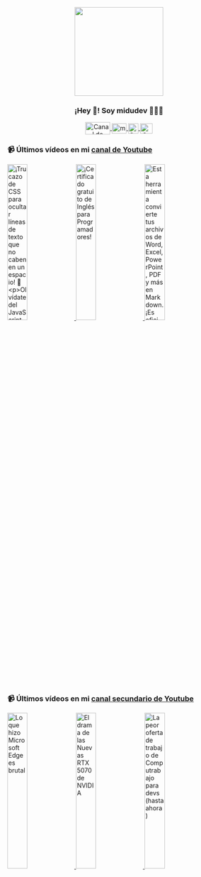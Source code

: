 <p align="center" width="300">
   <img align="center" width="200" src="https://user-images.githubusercontent.com/1561955/106762302-fda9de00-6635-11eb-99be-3ef744e60c0e.png" />
   <h3 align="center">¡Hey 👋! Soy midudev 👨🏻‍💻</h3>
</p>

<p align="center">
   <a href="https://twitch.tv/midudev" target="blank">
    <img align="center" src="https://upload.wikimedia.org/wikipedia/commons/c/ce/Twitch_logo_2019.svg" alt="Canal de Twitch de midudev" height="28px" width="56px" />
  </a>
  <span style="width: 8px;"> </span>
   <a href="https://youtube.com/midudev" target="blank">
    <img align="center" src="https://upload.wikimedia.org/wikipedia/commons/0/09/YouTube_full-color_icon_%282017%29.svg" alt="midudev" height="23px" width="33px" />
  </a>
  <span style="width: 8px;"> </span>
  <a href="https://instagram.com/midu.dev" target="blank">
    <img align="center" src="https://upload.wikimedia.org/wikipedia/commons/e/e7/Instagram_logo_2016.svg" alt="Canal de Instagram de midu.dev" height="23px" width="23px" />
  </a>
  <span style="width: 8px;"> </span>
  <a href="https://twitter.com/midudev" target="blank">
    <img align="center" src="https://upload.wikimedia.org/wikipedia/commons/thumb/6/6f/Logo_of_Twitter.svg/2491px-Logo_of_Twitter.svg.png" alt="Canal de Twitter de midudev" height="23px" width="28px" />
  </a>
</p>

### 📹 Últimos vídeos en mi [canal de Youtube](https://youtube.com/midudev?sub_confirmation=1)

<a href='https://youtu.be/eeXD1WC2ckw' target='_blank'>
  <img width='30%' src='https://img.youtube.com/vi/eeXD1WC2ckw/mqdefault.jpg' alt='¡Trucazo de CSS para ocultar líneas de texto que no caben en un espacio! 🎨

Olvídate del JavaScript' />
</a>
<a href='https://youtu.be/LDSbu63mtgc' target='_blank'>
  <img width='30%' src='https://img.youtube.com/vi/LDSbu63mtgc/mqdefault.jpg' alt='¡Certificado gratuito de Inglés para Programadores!' />
</a>
<a href='https://youtu.be/apLmqLUybhU' target='_blank'>
  <img width='30%' src='https://img.youtube.com/vi/apLmqLUybhU/mqdefault.jpg' alt='Esta herramienta convierte tus archivos de Word, Excel, PowerPoint, PDF y más en Markdown.
¡Es ofici' />
</a>

### 📹 Últimos vídeos en mi [canal secundario de Youtube](https://youtube.com/midulive?sub_confirmation=1)

<a href='https://youtu.be/p4FPY2NfNnc' target='_blank'>
  <img width='30%' src='https://img.youtube.com/vi/p4FPY2NfNnc/mqdefault.jpg' alt='Lo que hizo Microsoft Edge es brutal' />
</a>
<a href='https://youtu.be/JjAwqcmYv4o' target='_blank'>
  <img width='30%' src='https://img.youtube.com/vi/JjAwqcmYv4o/mqdefault.jpg' alt='El drama de las Nuevas RTX 5070 de NVIDIA' />
</a>
<a href='https://youtu.be/ZvFtQLsPqog' target='_blank'>
  <img width='30%' src='https://img.youtube.com/vi/ZvFtQLsPqog/mqdefault.jpg' alt='La peor oferta de trabajo de Computrabajo para devs (hasta ahora)' />
</a>